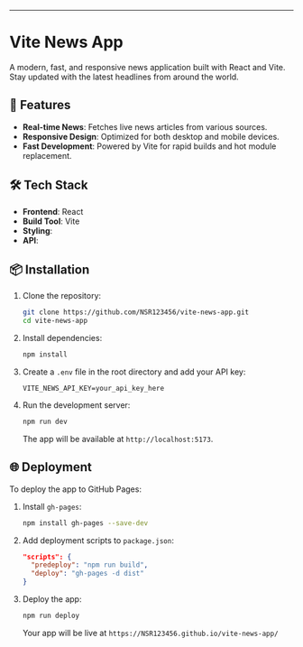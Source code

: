 ---

# Vite News App

A modern, fast, and responsive news application built with React and Vite. Stay updated with the latest headlines from around the world.

## 🚀 Features

* **Real-time News**: Fetches live news articles from various sources.
* **Responsive Design**: Optimized for both desktop and mobile devices.
* **Fast Development**: Powered by Vite for rapid builds and hot module replacement.

## 🛠️ Tech Stack

* **Frontend**: React
* **Build Tool**: Vite
* **Styling**: 
* **API**: 

## 📦 Installation

1. Clone the repository:

   ```bash
   git clone https://github.com/NSR123456/vite-news-app.git
   cd vite-news-app
   ```

2. Install dependencies:

   ```bash
   npm install
   ```

3. Create a `.env` file in the root directory and add your API key:

   ```env
   VITE_NEWS_API_KEY=your_api_key_here
   ```

4. Run the development server:

   ```bash
   npm run dev
   ```

   The app will be available at `http://localhost:5173`.

## 🌐 Deployment

To deploy the app to GitHub Pages:

1. Install `gh-pages`:

   ```bash
   npm install gh-pages --save-dev
   ```

2. Add deployment scripts to `package.json`:

   ```json
   "scripts": {
     "predeploy": "npm run build",
     "deploy": "gh-pages -d dist"
   }
   ```

3. Deploy the app:

   ```bash
   npm run deploy
   ```

   Your app will be live at `https://NSR123456.github.io/vite-news-app/`
